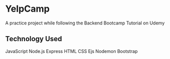 # YelpCamp
A practice project while following the Backend Bootcamp Tutorial on Udemy

## Technology Used
JavaScript
Node.js
Express
HTML
CSS
Ejs
Nodemon
Bootstrap
